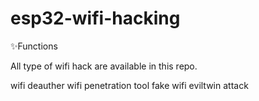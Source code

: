 # esp32-wifi-hacking


✨Functions

All type of wifi hack are available in this repo.

wifi deauther
wifi penetration tool 
fake wifi
eviltwin attack
